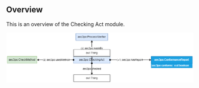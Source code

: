 <h2>Overview</h2>

<p>This is an overview of the Checking Act module. </p>

![AEC3PO Overview](diagrams/checking_act2.png)

